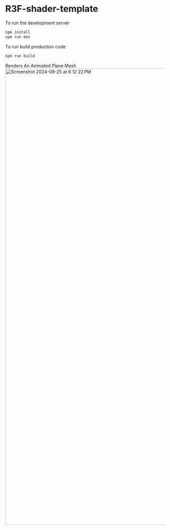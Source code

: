 # R3F-shader-template

To run the development server
```bash
npm install
npm run dev
```

To run build production code 
```bash
npm run build
```

Renders An Animated Plane Mesh
<img width="1440" alt="Screenshot 2024-08-25 at 6 12 22 PM" src="https://github.com/user-attachments/assets/7bb6a7b9-bd99-48da-9f5e-69021f75bb27">
